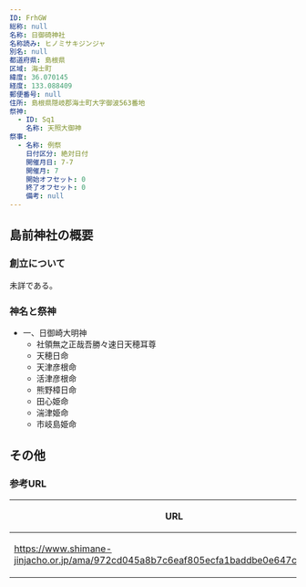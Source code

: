 ```yaml
---
ID: FrhGW
総称: null
名称: 日御碕神社
名称読み: ヒノミサキジンジャ
別名: null
都道府県: 島根県
区域: 海士町
緯度: 36.070145
経度: 133.088409
郵便番号: null
住所: 島根県隠岐郡海士町大字御波563番地
祭神:
  - ID: Sq1
    名称: 天照大御神
祭事:
  - 名称: 例祭
    日付区分: 絶対日付
    開催月日: 7-7
    開催月: 7
    開始オフセット: 0
    終了オフセット: 0
    備考: null
---
```


## 島前神社の概要

### 創立について

未詳である。

### 神名と祭神

- 一、日御崎大明神
  - 社領無之正哉吾勝々速日天穂耳尊
  - 天穂日命
  - 天津彦根命
  - 活津彦根命
  - 熊野樟日命
  - 田心姫命
  - 湍津姫命
  - 市岐島姫命

## その他

### 参考URL

| URL                                                                                  | 説明   |
| ------------------------------------------------------------------------------------ | ------ |
| https://www.shimane-jinjacho.or.jp/ama/972cd045a8b7c6eaf805ecfa1baddbe0e647ca1e.html | 神社庁 |
